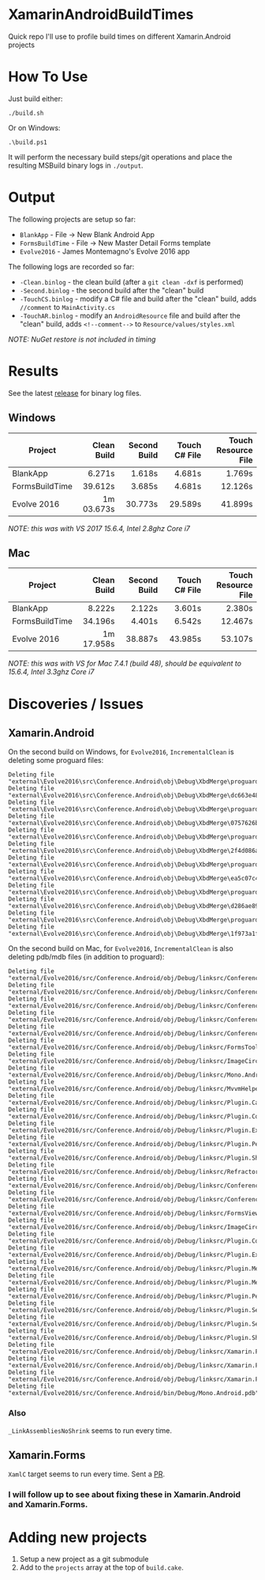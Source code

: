 # XamarinAndroidBuildTimes
Quick repo I'll use to profile build times on different Xamarin.Android projects

# How To Use

Just build either:

    ./build.sh

Or on Windows:

    .\build.ps1

It will perform the necessary build steps/git operations and place the resulting MSBuild binary logs in `./output`.

# Output

The following projects are setup so far:
- `BlankApp` - File -> New Blank Android App
- `FormsBuildTime` - File -> New Master Detail Forms template
- `Evolve2016` - James Montemagno's Evolve 2016 app

The following logs are recorded so far:
- `-Clean.binlog` - the clean build (after a `git clean -dxf` is performed)
- `-Second.binlog` - the second build after the "clean" build
- `-TouchCS.binlog` - modify a C# file and build after the "clean" build, adds `//comment` to `MainActivity.cs`
- `-TouchAR.binlog` - modify an `AndroidResource` file and build after the "clean" build, adds `<!--comment-->` to `Resource/values/styles.xml`

*NOTE: NuGet restore is not included in timing*

# Results

See the latest [release](https://github.com/jonathanpeppers/XamarinAndroidBuildTimes/releases) for binary log files.

## Windows

| Project        | Clean Build | Second Build | Touch C# File | Touch Resource File |
| ---            | ---:        | ---:         | ---:          | ---:                |
| BlankApp       | 6.271s      | 1.618s       | 4.681s        | 1.769s              |
| FormsBuildTime | 39.612s     | 3.685s       | 4.681s        | 12.126s             |
| Evolve 2016    | 1m 03.673s  | 30.773s      | 29.589s       | 41.899s             |

*NOTE: this was with VS 2017 15.6.4, Intel 2.8ghz Core i7*

## Mac

| Project        | Clean Build | Second Build | Touch C# File | Touch Resource File |
| ---            | ---:        | ---:         | ---:          | ---:                |
| BlankApp       | 8.222s      | 2.122s       | 3.601s        | 2.380s              |
| FormsBuildTime | 34.196s     | 4.401s       | 6.542s        | 12.467s             |
| Evolve 2016    | 1m 17.958s  | 38.887s      | 43.985s       | 53.107s             |

*NOTE: this was with VS for Mac 7.4.1 (build 48), should be equivalent to 15.6.4, Intel 3.3ghz Core i7*

# Discoveries / Issues

## Xamarin.Android

On the second build on Windows, for `Evolve2016`, `IncrementalClean` is deleting some proguard files:
```
Deleting file "external\Evolve2016\src\Conference.Android\obj\Debug\XbdMerge\proguard\dc663e480.txt".
Deleting file "external\Evolve2016\src\Conference.Android\obj\Debug\XbdMerge\dc663e48.proguard.stamp".
Deleting file "external\Evolve2016\src\Conference.Android\obj\Debug\XbdMerge\proguard\0757626b0.txt".
Deleting file "external\Evolve2016\src\Conference.Android\obj\Debug\XbdMerge\0757626b.proguard.stamp".
Deleting file "external\Evolve2016\src\Conference.Android\obj\Debug\XbdMerge\proguard\2f4d086a0.txt".
Deleting file "external\Evolve2016\src\Conference.Android\obj\Debug\XbdMerge\2f4d086a.proguard.stamp".
Deleting file "external\Evolve2016\src\Conference.Android\obj\Debug\XbdMerge\proguard\ea5c07c40.txt".
Deleting file "external\Evolve2016\src\Conference.Android\obj\Debug\XbdMerge\ea5c07c4.proguard.stamp".
Deleting file "external\Evolve2016\src\Conference.Android\obj\Debug\XbdMerge\proguard\d286ae890.txt".
Deleting file "external\Evolve2016\src\Conference.Android\obj\Debug\XbdMerge\d286ae89.proguard.stamp".
Deleting file "external\Evolve2016\src\Conference.Android\obj\Debug\XbdMerge\proguard\1f973a1f0.txt".
Deleting file "external\Evolve2016\src\Conference.Android\obj\Debug\XbdMerge\1f973a1f.proguard.stamp".
```

On the second build on Mac, for `Evolve2016`, `IncrementalClean` is also deleting pdb/mdb files (in addition to proguard):
```
Deleting file "external/Evolve2016/src/Conference.Android/obj/Debug/linksrc/Conference.Droid.pdb".
Deleting file "external/Evolve2016/src/Conference.Android/obj/Debug/linksrc/Conference.Clients.Portable.pdb".
Deleting file "external/Evolve2016/src/Conference.Android/obj/Debug/linksrc/Conference.Clients.UI.pdb".
Deleting file "external/Evolve2016/src/Conference.Android/obj/Debug/linksrc/Conference.DataStore.Abstractions.pdb".
Deleting file "external/Evolve2016/src/Conference.Android/obj/Debug/linksrc/Conference.Utils.pdb".
Deleting file "external/Evolve2016/src/Conference.Android/obj/Debug/linksrc/FormsToolkit.pdb".
Deleting file "external/Evolve2016/src/Conference.Android/obj/Debug/linksrc/ImageCircle.Forms.Plugin.Abstractions.pdb".
Deleting file "external/Evolve2016/src/Conference.Android/obj/Debug/linksrc/Mono.Android.pdb".
Deleting file "external/Evolve2016/src/Conference.Android/obj/Debug/linksrc/MvvmHelpers.pdb".
Deleting file "external/Evolve2016/src/Conference.Android/obj/Debug/linksrc/Plugin.Calendars.Abstractions.pdb".
Deleting file "external/Evolve2016/src/Conference.Android/obj/Debug/linksrc/Plugin.Connectivity.Abstractions.pdb".
Deleting file "external/Evolve2016/src/Conference.Android/obj/Debug/linksrc/Plugin.ExternalMaps.Abstractions.pdb".
Deleting file "external/Evolve2016/src/Conference.Android/obj/Debug/linksrc/Plugin.Permissions.Abstractions.pdb".
Deleting file "external/Evolve2016/src/Conference.Android/obj/Debug/linksrc/Plugin.Share.Abstractions.pdb".
Deleting file "external/Evolve2016/src/Conference.Android/obj/Debug/linksrc/Refractored.XamForms.PullToRefresh.pdb".
Deleting file "external/Evolve2016/src/Conference.Android/obj/Debug/linksrc/Conference.DataStore.Azure.pdb".
Deleting file "external/Evolve2016/src/Conference.Android/obj/Debug/linksrc/Conference.DataStore.Mock.pdb".
Deleting file "external/Evolve2016/src/Conference.Android/obj/Debug/linksrc/FormsViewGroup.dll.mdb".
Deleting file "external/Evolve2016/src/Conference.Android/obj/Debug/linksrc/ImageCircle.Forms.Plugin.Android.dll.mdb".
Deleting file "external/Evolve2016/src/Conference.Android/obj/Debug/linksrc/Plugin.Connectivity.dll.mdb".
Deleting file "external/Evolve2016/src/Conference.Android/obj/Debug/linksrc/Plugin.ExternalMaps.dll.mdb".
Deleting file "external/Evolve2016/src/Conference.Android/obj/Debug/linksrc/Plugin.Messaging.Abstractions.dll.mdb".
Deleting file "external/Evolve2016/src/Conference.Android/obj/Debug/linksrc/Plugin.Messaging.dll.mdb".
Deleting file "external/Evolve2016/src/Conference.Android/obj/Debug/linksrc/Plugin.Permissions.dll.mdb".
Deleting file "external/Evolve2016/src/Conference.Android/obj/Debug/linksrc/Plugin.Settings.Abstractions.dll.mdb".
Deleting file "external/Evolve2016/src/Conference.Android/obj/Debug/linksrc/Plugin.Settings.dll.mdb".
Deleting file "external/Evolve2016/src/Conference.Android/obj/Debug/linksrc/Plugin.Share.dll.mdb".
Deleting file "external/Evolve2016/src/Conference.Android/obj/Debug/linksrc/Xamarin.Forms.Core.dll.mdb".
Deleting file "external/Evolve2016/src/Conference.Android/obj/Debug/linksrc/Xamarin.Forms.Platform.Android.dll.mdb".
Deleting file "external/Evolve2016/src/Conference.Android/obj/Debug/linksrc/Xamarin.Forms.Xaml.dll.mdb".
Deleting file "external/Evolve2016/src/Conference.Android/bin/Debug/Mono.Android.pdb".
```

### Also

`_LinkAssembliesNoShrink` seems to run every time.

## Xamarin.Forms

`XamlC` target seems to run every time. Sent a [PR](https://github.com/xamarin/Xamarin.Forms/pull/2230).

### I will follow up to see about fixing these in Xamarin.Android and Xamarin.Forms.

# Adding new projects

1. Setup a new project as a git submodule
2. Add to the `projects` array at the top of `build.cake`.
